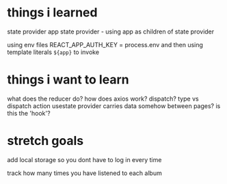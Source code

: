 # things i learned 

state provider 
app
state provider - using app as children of state provider


using env files 
REACT_APP_AUTH_KEY = process.env and then using template  literals `${app}` to invoke

# things i want to learn 

what does the reducer do?
how does axios work?
dispatch? type vs dispatch action
usestate provider carries data somehow between pages? is this the 'hook'?

# stretch goals

add local storage so you dont have to log in every time

track how many times you have listened to each album